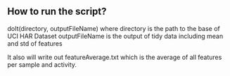 ## How to run the script?
doIt(directory, outputFileName)
where 
  directory is the path to the base of UCI HAR Dataset
  outputFileName is the output of tidy data including mean and std of features

It also will write out featureAverage.txt which is the average of all features per sample and activity.

